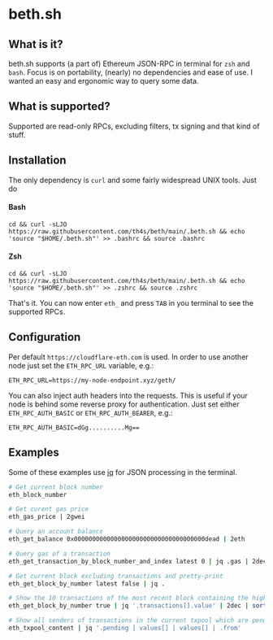 # beth.sh

## What is it?

beth.sh supports (a part of) Ethereum JSON-RPC in terminal for `zsh` and `bash`.
Focus is on portability, (nearly) no dependencies and ease of use. I wanted
an easy and ergonomic way to query some data.

## What is supported?

Supported are read-only RPCs, excluding filters, tx signing and that kind of stuff.

## Installation

The only dependency is `curl` and some fairly widespread UNIX tools. Just do

#### Bash

```
cd && curl -sLJO https://raw.githubusercontent.com/th4s/beth/main/.beth.sh && echo 'source "$HOME/.beth.sh"' >> .bashrc && source .bashrc
```

#### Zsh

```
cd && curl -sLJO https://raw.githubusercontent.com/th4s/beth/main/.beth.sh && echo 'source "$HOME/.beth.sh"' >> .zshrc && source .zshrc
```

That's it. You can now enter `eth_` and press `TAB` in you terminal to see the supported RPCs.

## Configuration

Per default `https://cloudflare-eth.com` is used. In order to use another node just set
the `ETH_RPC_URL` variable, e.g.:

```
ETH_RPC_URL=https://my-node-endpoint.xyz/geth/
```

You can also inject auth headers into the requests. This is useful if your node 
is behind some reverse proxy for authentication. Just set either `ETH_RPC_AUTH_BASIC`
or `ETH_RPC_AUTH_BEARER`, e.g.:

```
ETH_RPC_AUTH_BASIC=dGg..........Mg==
```

## Examples

Some of these examples use [jq](https://stedolan.github.io/jq/) for JSON processing
in the terminal.

```bash
# Get current block number 
eth_block_number

# Get curent gas price
eth_gas_price | 2gwei

# Query an account balance
eth_get_balance 0x000000000000000000000000000000000000dead | 2eth

# Query gas of a transaction
eth_get_transaction_by_block_number_and_index latest 0 | jq .gas | 2dec

# Get current block excluding transactions and pretty-print
eth_get_block_by_number latest false | jq .

# Show the 10 transactions of the most recent block containing the highest value in gwei
eth_get_block_by_number true | jq '.transactions[].value' | 2dec | sort -nr | 2gwei | head -n10

# Show all senders of transactions in the current txpool which are pending
eth_txpool_content | jq '.pending | values[] | values[] | .from'
```


